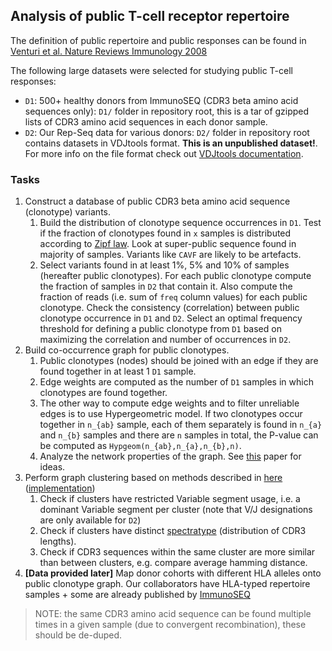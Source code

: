 ## Analysis of public T-cell receptor repertoire

The definition of public repertoire and public responses can be found in [Venturi et al. Nature Reviews Immunology 2008](http://www.nature.com.sci-hub.bz/nri/journal/v8/n3/pdf/nri2260.pdf)

The following large datasets were selected for studying public T-cell responses:

* ``D1``: 500+ healthy donors from ImmunoSEQ (CDR3 beta amino acid sequences only): ``D1/`` folder in repository root, this is a tar of gzipped lists of CDR3 amino acid sequences in each donor sample.
* ``D2``: Our Rep-Seq data for various donors: ``D2/`` folder in repository root contains datasets in VDJtools format. **This is an unpublished dataset!**. For more info on the file format check out [VDJtools documentation](http://vdjtools-doc.readthedocs.io/en/latest/input.html#input).

### Tasks

1. Construct a database of public CDR3 beta amino acid sequence (clonotype) variants.
   1. Build the distribution of clonotype sequence occurrences in ``D1``. Test if the fraction of clonotypes found in ``x`` samples is distributed according to [Zipf law](https://en.wikipedia.org/wiki/Zipf's_law). Look at super-public sequence found in majority of samples. Variants like ``CAVF`` are likely to be artefacts.
   2. Select variants found in at least 1%, 5% and 10% of samples (hereafter public clonotypes). For each public clonotype compute the fraction of samples in ``D2`` that contain it. Also compute the fraction of reads (i.e. sum of ``freq`` column values) for each public clonotype. Check the consistency (correlation) between public clonotype occurrence in ``D1`` and ``D2``. Select an optimal frequency threshold for defining a public clonotype from ``D1`` based on maximizing the correlation and number of occurrences in ``D2``.
2. Build co-occurrence graph for public clonotypes.
   1. Public clonotypes (nodes) should be joined with an edge if they are found together in at least 1 ``D1`` sample. 
   2. Edge weights are computed as the number of ``D1`` samples in which clonotypes are found together.
   3. The other way to compute edge weights and to filter unreliable edges is to use Hypergeometric model. If two clonotypes occur together in ``n_{ab}`` sample, each of them separately is found in ``n_{a}`` and ``n_{b}`` samples and there are ``n`` samples in total, the P-value can be computed as ``Hypgeom(n_{ab},n_{a},n_{b},n)``.
   4. Analyze the network properties of the graph. See [this](https://biodatamining.biomedcentral.com/track/pdf/10.1186/1756-0381-4-10?site=biodatamining.biomedcentral.com) paper for ideas.
3. Perform graph clustering based on methods described in [here](http://www.leonidzhukov.net/hse/2015/networks/papers/GraphClustering_Schaeffer07.pdf) ([implementation](http://micans.org/mcl/))
   1. Check if clusters have restricted Variable segment usage, i.e. a dominant Variable segment per cluster (note that V/J designations are only available for ``D2``)
   2. Check if clusters have distinct [spectratype](http://vdjtools-doc.readthedocs.io/en/latest/basic.html#id13) (distribution of CDR3 lengths).
   3. Check if CDR3 sequences within the same cluster are more similar than between clusters, e.g. compare average hamming distance.
4. **[Data provided later]** Map donor cohorts with different HLA alleles onto public clonotype graph. Our collaborators have HLA-typed repertoire samples + some are already published by [ImmunoSEQ](https://www.ncbi.nlm.nih.gov/pubmed/28002888)


> NOTE: the same CDR3 amino acid sequence can be found multiple times in a given sample (due to convergent recombination), these should be de-duped.
